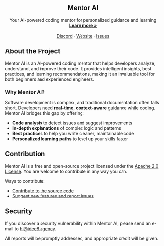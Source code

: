 <p align="center">

  <h2 align="center">
    Mentor AI
  </h2>

  <p align="center">
    Your AI-powered coding mentor for personalized guidance and learning
    <br />
    <a href="https://getmentor.vercel.app"><strong>Learn more »</strong></a>
    <br />
    <br />
    <a href="https://discord.com/">Discord</a>
    ·
    <a href="https://getmentor.vercel.app">Website</a>
    ·
    <a href="https://github.com/idee8/mentor.ai/issues">Issues</a>
  </p>
</p>

## About the Project

Mentor AI is an AI-powered coding mentor that helps developers analyze, understand, and improve their code. It provides intelligent insights, best practices, and learning recommendations, making it an invaluable tool for both beginners and experienced engineers.

### Why Mentor AI?

Software development is complex, and traditional documentation often falls short. Developers need **real-time**, **context-aware** guidance while coding. Mentor AI bridges this gap by offering:
- **Code analysis** to detect issues and suggest improvements
- **In-depth explanations** of complex logic and patterns
- **Best practices** to help you write cleaner, maintainable code
- **Personalized learning paths** to level up your skills faster

## Contribution

Mentor AI is a free and open-source project licensed under the [Apache 2.0 License](./LICENSE.md). You are welcome to contribute in any way you can.

Ways to contribute:

- [Contribute to the source code](./CONTRIBUTING.md)
- [Suggest new features and report issues](https://github.com/idee8/mentor.ai/issues)

## Security

If you discover a security vulnerability within Mentor AI, please send an e-mail to hi@idee8.agency.

All reports will be promptly addressed, and appropriate credit will be given.
